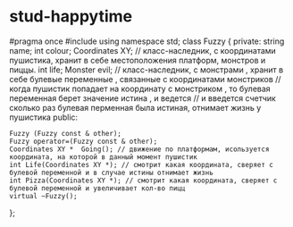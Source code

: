 



# stud-happytime


#pragma once
#include <string> 
using namespace std;
class Fuzzy
{ private:
	string name;
	int colour;
	Coordinates XY; // класс-наследник, с координатами пушистика, хранит в себе местоположения платформ, монстров и пиццы.
	int life;
	Monster evil; // класс-наследник, с монстрами , хранит в себе булевые переменные , связанные с координатами монстриков
	//  когда пушистик попадает на координату с монстриком , то булевая переменная берет значение истина , и ведется 
	// и введется счетчик сколько раз булевая перменная была истиная, отнимает жизнь у пушистика
public:
	
	Fuzzy (Fuzzy const & other); 
	Fuzzy operator=(Fuzzy const & other); 
	Coordinates XY *  Going(); // движение по платформам, исользуется координата, на которой в данный момент пушистик
	int Life(Coordinates XY *); // смотрит какая координата, сверяет с булевой переменной и в случае истины отнимает жизнь
	int Pizza(Coordinates XY *); // смотрит какая координата, сверяет с булевой переменной и увеличивает кол-во пицц
	virtual ~Fuzzy();
};
